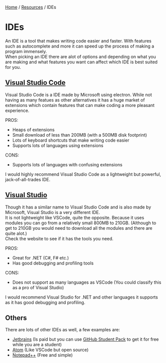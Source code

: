 [Home](https://codingclubmwsc.github.io) / [Resources](https://codingclubmwsc.github.io/resources.html) / IDEs  

# IDEs
An IDE is a tool that makes writing code easier and faster. With features such as autocomplete and more it can speed up the process of making a program immensely.  
When picking an IDE there are alot of options and depending on what you are making and what features you want can affect which IDE is best suited for you.

## [Visual Studio Code](https://code.visualstudio.com/)
Visual Studio Code is a IDE made by Microsoft using electron.
While not having as many featues as other alternatives it has a huge market of extensions which contain features that can make coding a more pleasant experience.

PROS:
- Heaps of extensions
- Small download of less than 200MB (with a 500MB disk footprint)
- Lots of keyboard shortcuts that make writing code easier
- Supports lots of languages using extensions

CONS:
- Supports lots of languages with confusing extensions

I would highly recommend Visual Studio Code as a lightweight but powerful, jack-of-all-trades IDE.

## [Visual Studio](https://visualstudio.microsoft.com/)
Though it has a similar name to Visual Studio Code and is also made by Microsoft, Visual Studio is a very different IDE.  
It is not lightweight like VSCode, quite the opposite. Because it uses modules you can go from a relatively small 800MB to 210GB. 
(Although to get to 210GB you would need to download all the modules and there are quite alot.)  
Check the website to see if it has the tools you need.

PROS:
- Great for .NET (C#, F# etc.) 
- Has good debugging and profiling tools

CONS:
- Does not support as many languages as VSCode (You could classify this as a pro of Visual Studio)

I would recommend Visual Studio for .NET and other languages it supports as it has good debugging and profiling.

## Others
There are lots of other IDEs as well, a few examples are:
- [Jetbrains](https://www.jetbrains.com/) (Is paid but you can use [GitHub Student Pack](https://education.github.com/pack) to get it for free while you are a student)
- [Atom](https://atom.io/) (Like VSCode but open source)
- [Notepad++](https://notepad-plus-plus.org/downloads/) (Free and simple)
